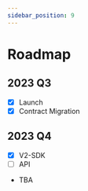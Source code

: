 ```yaml
---
sidebar_position: 9
---
```


# Roadmap

## 2023 Q3

- [x] Launch
- [x] Contract Migration

## 2023 Q4

- [x] V2-SDK
- [ ] API

- TBA
